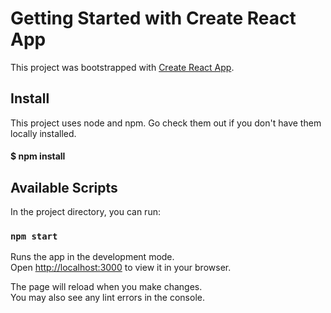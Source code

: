 # Getting Started with Create React App

This project was bootstrapped with [Create React App](https://github.com/facebook/create-react-app).

## Install
This project uses node and npm. Go check them out if you don't have them locally installed.

#### $ npm install 

## Available Scripts

In the project directory, you can run:

### `npm start`

Runs the app in the development mode.\
Open [http://localhost:3000](http://localhost:3000) to view it in your browser.

The page will reload when you make changes.\
You may also see any lint errors in the console.




